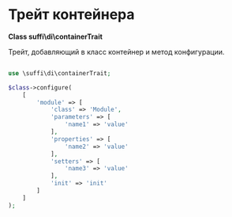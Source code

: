 Трейт контейнера
================

**Class suffi\di\containerTrait**

Трейт, добавляющий в класс контейнер и метод конфигурации.


```php

use \suffi\di\containerTrait;

$class->configure(
    [
        'module' => [
            'class' => 'Module',
            'parameters' => [
                'name1' => 'value'
            ],
            'properties' => [
                'name2' => 'value'
            ],
            'setters' => [
                'name3' => 'value'
            ],
            'init' => 'init'
        ]
    ]
);


```